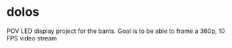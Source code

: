 # dolos
POV LED display project for the bants. Goal is to be able to frame a 360p, 10 FPS video stream

